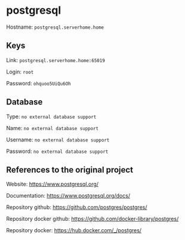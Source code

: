 # postgresql
Hostname: `postgresql.serverhome.home`

## Keys
Link: `postgresql.serverhome.home:65019`

Login: `root`

Password: `ohquoo5UiQu6Oh`

## Database
Type: `no external database support`

Name: `no external database support`

Username: `no external database support`

Password: `no external database support`

## References to the original project
Website: https://www.postgresql.org/

Documentation: https://www.postgresql.org/docs/

Repository github: https://github.com/postgres/postgres/

Repository docker github: https://github.com/docker-library/postgres/

Repository docker: https://hub.docker.com/_/postgres/
